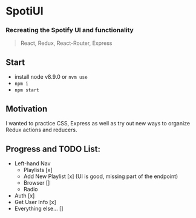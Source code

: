 # SpotiUI

### Recreating the Spotify UI and functionality

> React, Redux, React-Router, Express

## Start
*  install node v8.9.0 or `nvm use`
*  `npm i`
*  `npm start`

## Motivation
I wanted to practice CSS, Express as well as try out new ways to organize Redux actions and reducers.

## Progress and TODO List:
* Left-hand Nav
  * Playlists [x]
  * Add New Playlist [x] (UI is good, missing part of the endpoint)
  * Browser []
  * Radio
* Auth [x]
* Get User Info [x]
* Everything else... []
